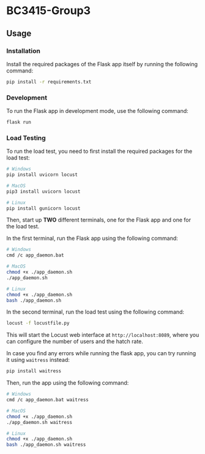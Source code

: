 # BC3415-Group3

## Usage

### Installation
Install the required packages of the Flask app itself by running the following command:
```bash
pip install -r requirements.txt
```

### Development
To run the Flask app in development mode, use the following command:
```bash
flask run
```

### Load Testing
To run the load test, you need to first install the required packages for the load test:

```bash
# Windows
pip install uvicorn locust

# MacOS
pip3 install uvicorn locust

# Linux
pip install gunicorn locust
```

Then, start up **TWO** different terminals, one for the Flask app and one for the load test.

In the first terminal, run the Flask app using the following command:
```bash
# Windows
cmd /c app_daemon.bat

# MacOS
chmod +x ./app_daemon.sh
./app_daemon.sh

# Linux
chmod +x ./app_daemon.sh
bash ./app_daemon.sh
```

In the second terminal, run the load test using the following command:
```bash
locust -f locustfile.py
```
This will start the Locust web interface at `http://localhost:8089`, where you can configure the number of users and the hatch rate.

In case you find any errors while running the flask app, you can try running it using `waitress` instead:
```bash
pip install waitress
```

Then, run the app using the following command:
```bash
# Windows
cmd /c app_daemon.bat waitress

# MacOS
chmod +x ./app_daemon.sh
./app_daemon.sh waitress

# Linux
chmod +x ./app_daemon.sh
bash ./app_daemon.sh waitress
```
